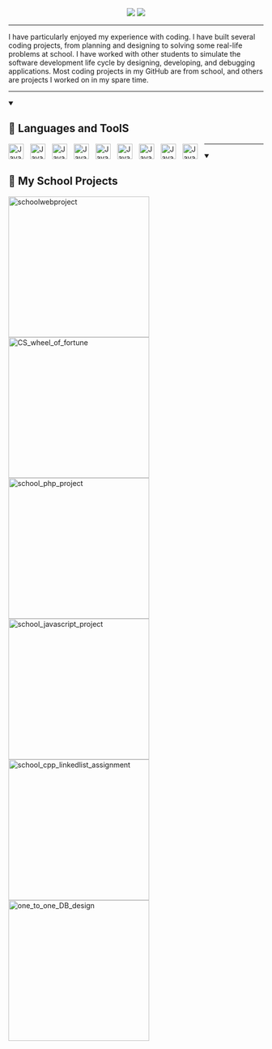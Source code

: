 

<p align="center">
    <img src="https://readme-typing-svg.demolab.com/?lines=👩🏻‍💻Manlin%20Mao&center=true&width=440&height=45&color=f75c7e&vCenter=true&pause=1000&size=22"/>
      <img src="https://readme-typing-svg.demolab.com/?lines=St.%20Lawrence%20College%20Computer%20Programming%20student&center=true&width=800&height=45&color=f75c7e&vCenter=true&pause=1000&size=22"/>
</p>

---

I have particularly enjoyed my experience with coding. I have built several coding projects, from planning and designing to solving some real-life problems at school. I have worked with other students to simulate the software development life cycle by designing, developing, and debugging applications. Most coding projects in my GitHub are from school, and others are projects I worked on in my spare time.

---


<details open> 
  <summary align="left"><h2> 🧰 Languages and ToolS</h2></summary>

<img align="left" alt="Java" width="30px" style="padding-right:10px;"  src="https://cdn.jsdelivr.net/gh/devicons/devicon/icons/html5/html5-original.svg" />
<img align="left" alt="Java" width="30px" style="padding-right:10px;"
 src="https://cdn.jsdelivr.net/gh/devicons/devicon/icons/cplusplus/cplusplus-plain.svg" />
<img align="left" alt="Java" width="30px" style="padding-right:10px;"src="https://cdn.jsdelivr.net/gh/devicons/devicon/icons/csharp/csharp-plain.svg" />
<img align="left" alt="Java" width="30px" style="padding-right:10px;"
src="https://cdn.jsdelivr.net/gh/devicons/devicon/icons/css3/css3-original-wordmark.svg" />
<img align="left" alt="Java" width="30px" style="padding-right:10px;"
src="https://cdn.jsdelivr.net/gh/devicons/devicon/icons/php/php-plain.svg" />
<img align="left" alt="Java" width="30px" style="padding-right:10px;"
src="https://cdn.jsdelivr.net/gh/devicons/devicon/icons/javascript/javascript-plain.svg" />
<img align="left" alt="Java" width="30px" style="padding-right:10px;"
src="https://cdn.jsdelivr.net/gh/devicons/devicon/icons/mysql/mysql-original-wordmark.svg" />
<img align="left" alt="Java" width="30px" style="padding-right:10px;"
src="https://cdn.jsdelivr.net/gh/devicons/devicon/icons/visualstudio/visualstudio-plain.svg" />
<img align="left" alt="Java" width="30px" style="padding-right:10px;"
src="https://cdn.jsdelivr.net/gh/devicons/devicon/icons/vscode/vscode-original-wordmark.svg" />
    
</details>


---


<details open> 
  <summary><h2>📘 My School Projects</h2></summary>
 <p align="left">
    <a href="https://github.com/ManlinM/schoolwebproject.github.io"><img width="278" src="https://manlin-m-github-readme-stats.vercel.app/api/pin/?username=manlinm&repo=schoolwebproject.github.io&&theme=react&bg_color=1F222E&title_color=F85D7F&hide_border=true&icon_color=F8D866&show_icons=false" alt="schoolwebproject"></a>
    <a href="https://github.com/ManlinM/CS_wheel_of_fortune"><img width="278" src="https://manlin-m-github-readme-stats.vercel.app/api/pin/?username=manlinm&repo=CS_wheel_of_fortune&theme=react&bg_color=1F222E&title_color=F85D7F&hide_border=true&icon_color=F8D866&show_icons=false" alt="CS_wheel_of_fortune"></a>
    <a href="https://github.com/ManlinM/school_php_project"><img width="278" src="https://manlin-m-github-readme-stats.vercel.app/api/pin/?username=manlinm&repo=school_php_project&theme=react&bg_color=1F222E&title_color=F85D7F&hide_border=true&icon_color=F8D866&show_icons=false" alt="school_php_project"></a> 
    <a href="https://github.com/ManlinM/school_javascript_project"><img width="278" src="https://manlin-m-github-readme-stats.vercel.app/api/pin/?username=manlinm&repo=school_javascript_project&theme=react&bg_color=1F222E&title_color=F85D7F&hide_border=true&icon_color=F8D866&show_icons=false" alt="school_javascript_project"></a> 
    <a href="https://github.com/ManlinM/school_cpp_linkedlist_assignment"><img width="278" src="https://manlin-m-github-readme-stats.vercel.app/api/pin/?username=manlinm&repo=school_cpp_linkedlist_assignment&theme=react&bg_color=1F222E&title_color=F85D7F&hide_border=true&icon_color=F8D866&show_icons=false" alt="school_cpp_linkedlist_assignment"></a>
    <a href="https://github.com/ManlinM/one_to_one_DB_design"><img width="278" src="https://manlin-m-github-readme-stats.vercel.app/api/pin/?username=manlinm&repo=one_to_one_DB_design&theme=react&bg_color=1F222E&title_color=F85D7F&hide_border=true&icon_color=F8D866&show_icons=false" alt="one_to_one_DB_design"></a>
  </p>
</details>
                                        
